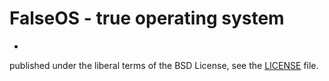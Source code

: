 # FalseOS - true operating system

-
published under the liberal terms of the BSD License, see the [LICENSE](LICENSE) file.
